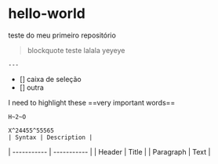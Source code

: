 # hello-world
teste do meu primeiro repositório
> blockquote teste
> lalala
> yeyeye

	---
  
  - [] caixa de seleção
  - [] outra

I need to highlight these ==very important words==

	H~2~O
  
  	X^24455^55565
    | Syntax | Description |
| ----------- | ----------- |
| Header | Title |
| Paragraph | Text |
